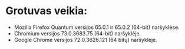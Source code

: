 # Grotuvas veikia:
  - Mozilla Firefox Quantum versijos 65.0.1 ir 65.0.2 (64-bit) naršyklėse.
  - Chromium versijos 73.0.3683.75 (64-bit) naršyklėje.
  - Google Chrome versijos 72.0.3626.121 (64 bitų) naršyklėje.
